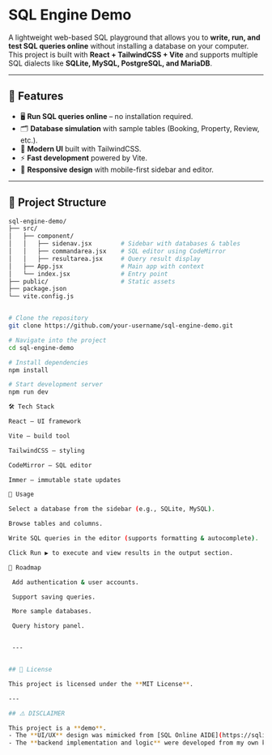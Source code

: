 # SQL Engine Demo

A lightweight web-based SQL playground that allows you to **write, run, and test SQL queries online** without installing a database on your computer.  
This project is built with **React + TailwindCSS + Vite** and supports multiple SQL dialects like **SQLite, MySQL, PostgreSQL, and MariaDB**.

---

## 🚀 Features

- 🖥️ **Run SQL queries online** – no installation required.
- 🗂️ **Database simulation** with sample tables (Booking, Property, Review, etc.).
- 🎨 **Modern UI** built with TailwindCSS.
- ⚡ **Fast development** powered by Vite.
- 📱 **Responsive design** with mobile-first sidebar and editor.

---

## 📂 Project Structure

```bash
sql-engine-demo/
├── src/
│   ├── component/
│   │   ├── sidenav.jsx        # Sidebar with databases & tables
│   │   ├── commandarea.jsx    # SQL editor using CodeMirror
│   │   ├── resultarea.jsx     # Query result display
│   ├── App.jsx                # Main app with context
│   └── index.jsx              # Entry point
├── public/                    # Static assets
├── package.json
└── vite.config.js


# Clone the repository
git clone https://github.com/your-username/sql-engine-demo.git

# Navigate into the project
cd sql-engine-demo

# Install dependencies
npm install

# Start development server
npm run dev

🛠️ Tech Stack

React – UI framework

Vite – build tool

TailwindCSS – styling

CodeMirror – SQL editor

Immer – immutable state updates

📖 Usage

Select a database from the sidebar (e.g., SQLite, MySQL).

Browse tables and columns.

Write SQL queries in the editor (supports formatting & autocomplete).

Click Run ▶️ to execute and view results in the output section.

🔮 Roadmap

 Add authentication & user accounts.

 Support saving queries.

 More sample databases.

 Query history panel.


 ---


## 📜 License

This project is licensed under the **MIT License**.

---

## ⚠️ DISCLAIMER

This project is a **demo**.
- The **UI/UX** design was mimicked from [SQL Online AIDE](https://sqliteonline.com/).
- The **backend implementation and logic** were developed from my own knowledge and experience.
```
